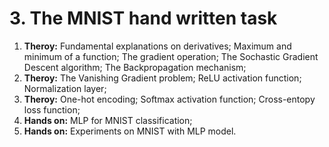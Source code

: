 # __3. The MNIST hand written task__

1. __Theroy:__ Fundamental explanations on derivatives; Maximum and minimum of a function; The gradient operation; The Sochastic Gradient Descent algorithm; The Backpropagation mechanism;
2. __Theroy:__ The Vanishing Gradient problem; ReLU activation function; Normalization layer;
3. __Theroy:__ One-hot encoding; Softmax activation function; Cross-entopy loss function;
4. __Hands on:__ MLP for MNIST classification;
5. __Hands on:__ Experiments on MNIST with MLP model. 